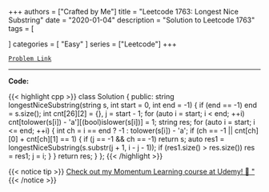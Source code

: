 
+++
authors = ["Crafted by Me"]
title = "Leetcode 1763: Longest Nice Substring"
date = "2020-01-04"
description = "Solution to Leetcode 1763"
tags = [
    
]
categories = [
    "Easy"
]
series = ["Leetcode"]
+++



[`Problem Link`](https://leetcode.com/problems/longest-nice-substring/description/)

---



**Code:**

{{< highlight cpp >}}
class Solution {
public:
    string longestNiceSubstring(string s, int start = 0, int end = -1) {
        if (end == -1)
            end = s.size();
        int cnt[26][2] = {}, j = start - 1;
        for (auto i = start; i < end; ++i)
            cnt[tolower(s[i]) - 'a'][(bool)islower(s[i])] = 1;
        string res;
        for (auto i = start; i <= end; ++i) {
            int ch = i == end ? -1 : tolower(s[i]) - 'a';
            if (ch == -1 || cnt[ch][0] + cnt[ch][1] == 1) {
                if (j == -1 && ch == -1)
                    return s;
                auto res1 = longestNiceSubstring(s.substr(j + 1, i - j - 1));
                if (res1.size() > res.size())
                    res = res1;
                j = i;
            }
        }
        return res;
    }
};
{{< /highlight >}}



{{< notice tip >}}
[Check out my Momentum Learning course at Udemy! 🚀 "](https://www.udemy.com/course/blind-75-the-data-structures-and-algorithms-essentials/)
{{< /notice >}}

